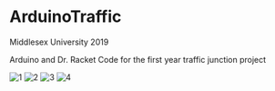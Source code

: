 # ArduinoTraffic
Middlesex University 2019

Arduino and Dr. Racket Code for the first year traffic junction project



![1](https://user-images.githubusercontent.com/9919062/199050151-d8a7bc3b-ea8c-40c0-a96a-d1780655d309.JPEG)
![2](https://user-images.githubusercontent.com/9919062/199050155-da948b70-7cf8-4048-b757-5659f46bf47f.JPEG)
![3](https://user-images.githubusercontent.com/9919062/199050158-183f15ec-e8c2-4ee9-9919-cb54374bfc86.JPEG)
![4](https://user-images.githubusercontent.com/9919062/199050159-adc773c8-b6c2-4c3d-b3af-83be2ca1dc54.JPEG)
